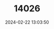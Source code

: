 ---
title: "14026"
category: "Mustela felipei"
draft: false
date: 2024-02-22 13:03:50
languages:
  Spanish; Castilian: ["Comadreja Colombiana"]
  English: ["Colombian Weasel"]
---